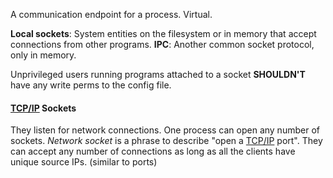 A communication endpoint for a process. Virtual.

**Local sockets**: System entities on the filesystem or in memory that accept connections from other programs.
**IPC**: Another common socket protocol, only in memory.

Unprivileged users running programs attached to a socket **SHOULDN'T** have any write perms to the config file.
#### [TCP/IP](obsidian://open?vault=Computers%20-%20Infinity%20Stones&file=Networking%2FConceptual%2FTCP%20-%20IP) Sockets
They listen for network connections. One process can open any number of sockets. *Network socket* is a phrase to describe "open a [TCP/IP](obsidian://open?vault=Computers%20-%20Infinity%20Stones&file=Networking%2FConceptual%2FTCP%20-%20IP) port". They can accept any number of connections as long as all the clients have unique source IPs. (similar to ports)